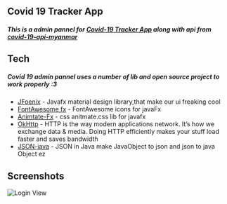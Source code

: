 ## Covid 19 Tracker App
##### This is a admin pannel for [Covid-19 Tracker App](https://electron.atom.io) along with api from [covid-19-api-myanmar](https://electron.atom.io) 
## Tech

##### Covid 19  admin pannel uses a number of lib and open source project to work properly :3


* [JFoenix](http://www.jfoenix.com/) - Javafx material design library,that make our ui freaking cool
* [FontAwesome fx](https://github.com/Jerady/fontawesomefx-glyphsbrowser) - FontAwesome icons for javaFx
* [Animtate-Fx](https://github.com/Typhon0/AnimateFX) - css anitmate.css lib for javafx
* [OkHttp](https://square.github.io/okhttp/) - HTTP is the way modern applications network. It’s how we exchange data & media. Doing HTTP efficiently makes your stuff load faster and saves bandwidth
* [JSON-java](https://github.com/stleary/JSON-java) - JSON in Java make JavaObject to json and json to java Object ez
 
## Screenshots
![Login View](https://github.com/mohamadealiyes/covid19adminjava/blob/master/src/views/Images/loginView.png.png)